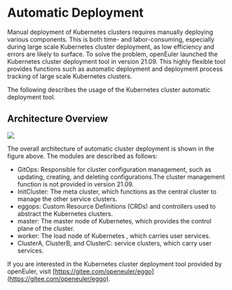 # Automatic Deployment

Manual deployment of Kubernetes clusters requires manually deploying various components. This is both time- and labor-consuming, especially during large scale Kubernetes cluster deployment, as low efficiency and errors are likely to surface. To solve the problem, openEuler launched the Kubernetes cluster deployment tool in version 21.09. This highly flexible tool provides functions such as automatic deployment and deployment process tracking of large scale Kubernetes clusters.

The following describes the usage of the Kubernetes cluster automatic deployment tool.

## Architecture Overview



![](./figures/arch.png)

The overall architecture of automatic cluster deployment is shown in the figure above. The modules are described as follows:

- GitOps: Responsible for cluster configuration management, such as updating, creating, and deleting configurations.The cluster management function is not provided in version 21.09.
- InitCluster: The meta cluster, which functions as the central cluster to manage the other service clusters.
- eggops: Custom Resource Definitions (CRDs) and controllers used to abstract the Kubernetes clusters.
- master: The master node of Kubernetes, which provides the control plane of the cluster.
- worker: The load node of Kubernetes , which carries user services.
- ClusterA, ClusterB, and ClusterC: service clusters, which carry user services.

If you are interested in the Kubernetes cluster deployment tool provided by openEuler, visit [https://gitee.com/openeuler/eggo](https://gitee.com/openeuler/eggo).